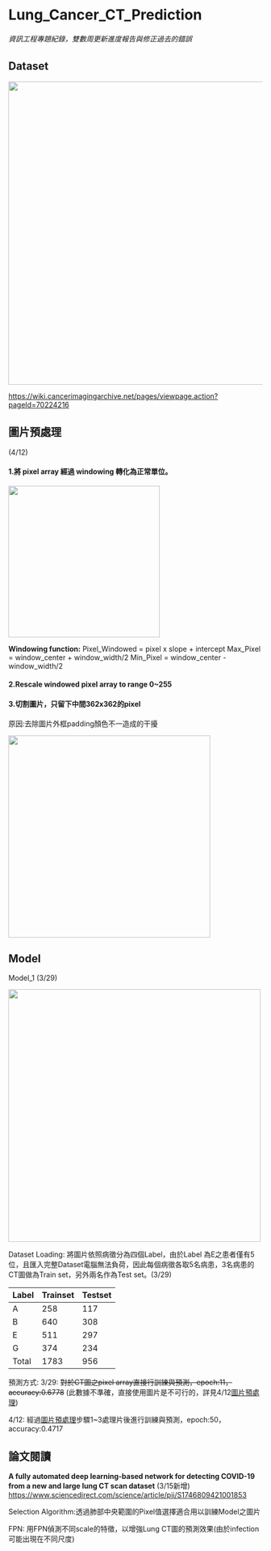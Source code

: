 # Lung_Cancer_CT_Prediction
###### 資訊工程專題紀錄，雙數周更新進度報告與修正過去的錯誤
## Dataset
<img src="https://i.imgur.com/DMpxWjj.png" width="600px">

https://wiki.cancerimagingarchive.net/pages/viewpage.action?pageId=70224216
## 圖片預處理
(4/12)
#### 1.將 pixel array 經過 windowing 轉化為正常單位。 
<img src="https://i.imgur.com/YSP0SHg.png" width="300px">

**Windowing function:** 
Pixel_Windowed = pixel x slope + intercept
Max_Pixel = window_center + window_width/2
Min_Pixel = window_center - window_width/2

#### 2.Rescale windowed pixel array to range 0~255
#### 3.切割圖片，只留下中間362x362的pixel
原因:去除圖片外框padding顏色不一造成的干擾

<img src="https://i.imgur.com/PNE9qCL.png" width="400px">


## Model
Model_1 (3/29)

<img src="https://i.imgur.com/yqnPSgX.png" width="500px">


Dataset Loading:
將圖片依照病徵分為四個Label，由於Label 為E之患者僅有5位，且匯入完整Dataset電腦無法負荷，因此每個病徵各取5名病患，3名病患的CT圖做為Train set，另外兩名作為Test set。(3/29)


| Label | Trainset | Testset |
| ----- | -------- | ------- |
| A     | 258     | 117    |
| B     | 640     | 308      |
| E     | 511     | 297     |
| G     | 374     | 234     |
| Total     | 1783     | 956     |


預測方式:
3/29: ~~對於CT圖之pixel array直接行訓練與預測，epoch:11，accuracy:0.6778~~ (此數據不準確，直接使用圖片是不可行的，詳見4/12[圖片預處理](https://https://hackmd.io/s68OXBn3QGiuPl_mOvh8Tw#%E5%9C%96%E7%89%87%E9%A0%90%E8%99%95%E7%90%86))

4/12: 經過[圖片預處理](https://https://hackmd.io/s68OXBn3QGiuPl_mOvh8Tw#%E5%9C%96%E7%89%87%E9%A0%90%E8%99%95%E7%90%86)步驟1~3處理片後進行訓練與預測，epoch:50，accuracy:0.4717


## 論文閱讀

**A fully automated deep learning-based network for detecting COVID-19 from a new and large lung CT scan dataset** (3/15新增)
https://www.sciencedirect.com/science/article/pii/S1746809421001853

Selection Algorithm:透過肺部中央範圍的Pixel值選擇適合用以訓練Model之圖片

FPN: 用FPN偵測不同scale的特徵，以增強Lung CT圖的預測效果(由於infection可能出現在不同尺度)

